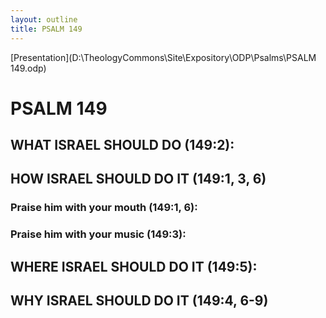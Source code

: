 ```yaml
---
layout: outline
title: PSALM 149
---
```

[Presentation](D:\TheologyCommons\Site\Expository\ODP\Psalms\PSALM 149.odp)
# PSALM 149 
## WHAT ISRAEL SHOULD DO (149:2): 
## HOW ISRAEL SHOULD DO IT (149:1, 3, 6) 
###  Praise him with your mouth (149:1, 6): 
###  Praise him with your music (149:3): 
## WHERE ISRAEL SHOULD DO IT (149:5): 
## WHY ISRAEL SHOULD DO IT (149:4, 6-9) 
